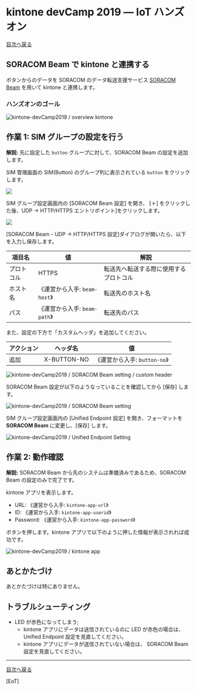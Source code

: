 # kintone devCamp 2019 ― IoT ハンズオン

[目次へ戻る](index#index)

## SORACOM Beam で kintone と連携する

ボタンからのデータを SORACOM のデータ転送支援サービス [SORACOM Beam](https://soracom.jp/services/beam/) を用いて kintone と連携します。

### ハンズオンのゴール

![kintone-devCamp2019 / overview kintone](https://docs.google.com/drawings/d/e/2PACX-1vRFQVh0vA_KSqx_ivqey-cOQvcBZDrd0doU4EB-Hj6MB4bYLWBGvdjPlg1jej3o9GgoH1hyL9L54FoE/pub?w=1099&h=364)

<h2 id="w1">作業 1: SIM グループの設定を行う</h2>

**解説:** 先に設定した `button` グループに対して、SORACOM Beam の設定を追加します。

SIM 管理画面の SIM(Button) のグループ列に表示されている `button` をクリックします。

![](https://dev.soracom.io/jp/img/gs_button/group_configuration_3.png)

SIM グループ設定画面内の [SORACOM Beam 設定] を開き、 [＋] をクリックした後、UDP → HTTP/HTTPS エントリポイント]をクリックします。

![](https://dev.soracom.io/jp/img/gs_button/beam_group_configuration_4.png)

[SORACOM Beam - UDP → HTTP/HTTPS 設定]ダイアログが開いたら、以下を入力し保存します。

| 項目名 | 値 |	解説 |
|-------|----|------|
| プロトコル | HTTPS | 転送先へ転送する際に使用するプロトコル |
| ホスト名 | 《運営から入手: `beam-host`》 | 転送先のホスト名 |
| パス | 《運営から入手: `beam-path`》 | 転送先のパス |

また、設定の下方で「カスタムヘッダ」を追加してください。

| アクション | ヘッダ名 | 値 |
|-----------|---------|----|
| 追加      | X-BUTTON-NO | 《運営から入手: `button-no`》 |

![kintone-devCamp2019 / SORACOM Beam setting / custom header](https://docs.google.com/drawings/d/e/2PACX-1vQjiPTZQi1UcjZBGmj7mob1_UYEMpZOYXoOEqJBttpnkbjYD03WGUeIyaIU6_nKq3k3AH8WMHdOAEhj/pub?w=511&h=371)

SORACOM Beam 設定が以下のようなっていることを確認してから [保存] します。

![kintone-devCamp2019 / SORACOM Beam setting](https://docs.google.com/drawings/d/e/2PACX-1vQ40g49iyJU176CVS-BIjAGeggsurvP94V1HcLme3sZezdt1WlXGyWXerYzb-pWB6MHemHec_kijLSI/pub?w=574&h=427)

SIM グループ設定画面内の [Unified Endpoint 設定] を開き、フォーマットを **SORACOM Beam** に変更し、[保存] します。

![kintone-devCamp2019 / Unified Endpoint Setting](https://docs.google.com/drawings/d/e/2PACX-1vRkcsGoTDDS0mDGsPjdGx_LFzvJOs5SCo2vXRQogZp9czq2oTokdarbm5A3em3dkDtIhOUuldoNuQRB/pub?w=780&h=447)

<h2 id="w2">作業 2: 動作確認</h2>

**解説:** SORACOM Beam から先のシステムは準備済みであるため、SORACOM Beam の設定のみで完了です。

kintone アプリを表示します。

* URL: 《運営から入手: `kintone-app-url`》
* ID: 《運営から入手: `kintone-app-userid`》
* Password: 《運営から入手: `kintone-app-password`》

ボタンを押します。kintone アプリで以下のように押した情報が表示されれば成功です。

![kintone-devCamp2019 / kintone app](https://docs.google.com/drawings/d/e/2PACX-1vRFSl12xG8u74BrLDFMrzfVtayirDbckzcpANMrhVkVWK2NrPz_x0H6RkGdohmex3peglGOm5ZcQnh4/pub?w=1115&h=184)

<h2 id="clear-up">あとかたづけ</h2>

あとかたづけは特にありません。

<h2 id="troubleshoot">トラブルシューティング</h2>

* LED が赤色になってしまう;
    * kintone アプリにデータは送信されているのに LED が赤色の場合は、Unified Endpoint 設定を見直してください。
    * kintone アプリにデータが送信されていない場合は、 SORACOM Beam 設定を見直してください。

---

[目次へ戻る](index#index)

[EoT]
